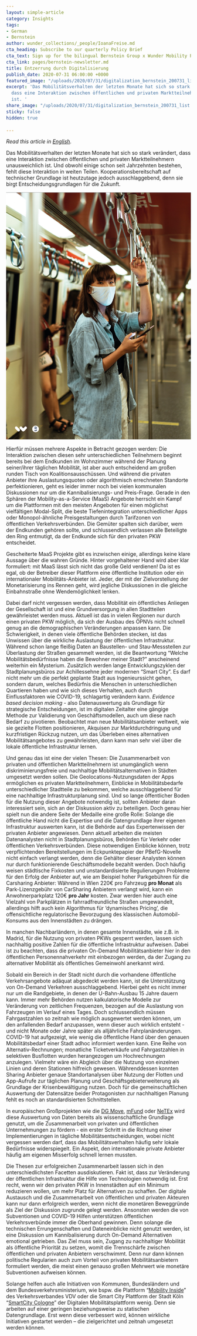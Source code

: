 ```yaml
---
layout: simple-article
category: Insights
tags:
- German
- Bernstein
author: wunder_collections/_people/IoanaFreise.md
cta_heading: Subscribe to our quarterly Policy Brief
cta_text: Sign up for the bilingual Bernstein Group x Wunder Mobility Policy Brief, a quarterly round-up featuring fascinating articles on mobility, tech, the role of cities and regulation.
cta_link: pages/bernstein-newsletter.md
title: Entzerrung durch Digitalisierung
publish_date: 2020-07-31 06:00:00 +0000
featured_image: "/uploads/2020/07/31/digitalization_bernstein_200731_list.jpeg"
excerpt: 'Das Mobilitätsverhalten der letzten Monate hat sich so stark verändert,
  dass eine Interaktion zwischen öffentlichen und privaten Marktteilnehmern unausweichlich
  ist. '
share_image: "/uploads/2020/07/31/digitalization_bernstein_200731_list.jpeg"
sticky: false
hidden: true

---
```

_Read this article in_ [_English_](https://www.wundermobility.com/blog/leveling-the-mobility-playing-field-through-digitalization)_._ 

Das Mobilitätsverhalten der letzten Monate hat sich so stark verändert, dass eine Interaktion zwischen öffentlichen und privaten Marktteilnehmern unausweichlich ist. Und obwohl einige schon seit Jahrzehnten bestehen, fehlt diese Interaktion in weiten Teilen. Kooperationsbereitschaft auf technischer Grundlage ist heutzutage jedoch ausschlaggebend, denn sie birgt Entscheidungsgrundlagen für die Zukunft.

![](/uploads/2020/07/31/digitalization_bernstein_200731_body.jpg)

Hierfür müssen mehrere Aspekte in Betracht gezogen werden: Die Interaktion zwischen diesen sehr unterschiedlichen Teilnehmern beginnt bereits bei dem Endkunden im Wohnzimmer während der Planung seiner/ihrer täglichen Mobilität, ist aber auch entscheidend am großen runden Tisch von Koalitionsausschüssen. Und während die privaten Anbieter ihre Auslastungsquoten oder algorithmisch errechneten Standorte perfektionieren, geht es leider immer noch bei vielen kommunalen Diskussionen nur um die Kannibalisierungs- und Preis-Frage. Gerade in den Sphären der Mobility-as-a-Service (MaaS) Angebote herrscht ein Kampf um die Plattformen mit den meisten Angeboten für einen möglichst vielfältigen Modal-Split, die beste Tiefenintegration unterschiedlicher Apps oder Monopol-ähnliche Preisgestaltungen durch Tarifzonen von öffentlichen Verkehrsverbünden. Die Gemüter spalten sich darüber, wem der Endkunden gehören sollte, und schlussendlich verlassen alle Beteiligte den Ring entmutigt, da der Endkunde sich für den privaten PKW entscheidet.

Gescheiterte MaaS Projekte gibt es inzwischen einige, allerdings keine klare Aussage über die wahren Gründe. Hinter vorgehaltener Hand wird aber klar formuliert: mit MaaS lässt sich nicht das große Geld verdienen! Da ist es egal, ob der Betreiber dieser Plattform eine öffentliche Institution oder ein internationaler Mobilitäts-Anbieter ist. Jeder, der mit der Zielvorstellung der Monetarisierung ins Rennen geht, wird jegliche Diskussionen in die gleiche Einbahnstraße ohne Wendemöglichkeit lenken.

Dabei darf nicht vergessen werden, dass Mobilität ein öffentliches Anliegen der Gesellschaft ist und eine Grundversorgung in allen Stadtteilen gewährleistet werden muss. Aktuell ist das in vielen Regionen nur durch einen privaten PKW möglich, da sich der Ausbau des ÖPNVs nicht schnell genug an die demographischen Veränderungen anpassen kann. Die Schwierigkeit, in denen viele öffentliche Behörden stecken, ist das Unwissen über die wirkliche Auslastung der öffentlichen Infrastruktur. Während schon lange fleißig Daten an Baustellen- und Stau-Messstellen zur Überlastung der Straßen gesammelt werden, ist die Beantwortung “Welche Mobilitätsbedürfnisse haben die Bewohner meiner Stadt?” anscheinend weiterhin ein Mysterium. Zusätzlich werden lange Entwicklungszyklen der Stadtplanungsbüros zur Achillessehne jeder modernen “Smart City”. Es darf nicht mehr um die perfekt geplante Stadt aus Ingenieurssicht gehen, sondern darum, welches Bedürfnis die Menschen in unterschiedlichen Quartieren haben und wie sich dieses Verhalten, auch durch Einflussfaktoren wie COVID-19, schlagartig verändern kann. _Evidence based decision making_ - also Datenauswertung als Grundlage für strategische Entscheidungen, ist im digitalen Zeitalter eine gängige Methode zur Validierung von Geschäftsmodellen, auch um diese nach Bedarf zu pivotieren. Beobachtet man neue Mobilitätsanbieter weltweit, wie sie gezielte Flotten positionieren, Akquisen zur Marktdurchdringung und kurzfristigen Rückzug nutzen, um das Überleben eines alternativen Mobilitätsangebotes zu gewährleisten, dann kann man sehr viel über die lokale öffentliche Infrastruktur lernen.

Und genau das ist eine der vielen Thesen: Die Zusammenarbeit von privaten und öffentlichen Marktteilnehmern ist unumgänglich wenn diskriminierungsfreie und nachhaltige Mobilitätsalternativen in Städten umgesetzt werden sollen. Die Geolocations-Nutzungsdaten der Apps ermöglichen es privaten Marktteilnehmern, Einblicke in Mobilitätsbedarfe unterschiedlicher Stadtteile zu bekommen, welche ausschlaggebend für eine nachhaltige Infrastrukturplanung sind. Und so lange öffentlicher Boden für die Nutzung dieser Angebote notwendig ist, sollten Anbieter daran interessiert sein, sich an der Diskussion aktiv zu beteiligen. Doch genau hier spielt nun die andere Seite der Medaille eine große Rolle: Solange die öffentliche Hand nicht die Expertise und die Datengrundlage ihrer eigenen Infrastruktur auswerten kann, ist die Behörde auf das Expertenwissen der privaten Anbieter angewiesen. Denn aktuell arbeiten die meisten Datenanalysten nicht in Stadtplanungsbüros, Behörden für Verkehr oder öffentlichen Verkehrsverbünden. Diese notwendigen Einblicke können, trotz verpflichtenden Bereitstellungen im Eckpunktepapier der PBefG-Novelle nicht einfach verlangt werden, denn die Gehälter dieser Analysten können nur durch funktionierende Geschäftsmodelle bezahlt werden. Doch häufig weisen städtische Fixkosten und unstandardisierte Regulierungen Probleme für den Erfolg der Anbieter auf, wie am Beispiel hoher Parkgebühren für die Carsharing Anbieter: Während in Wien 220€ pro Fahrzeug **pro Monat** als Park-Lizenzgebühr von CarSharing Anbietern verlangt wird, kann ein Anwohnerparkplatz 120€ **pro Jahr** kosten. Zwar werden hier auch eine Vielzahl von Parkplätzen in fahrradfreundliche Straßen umgewandelt, allerdings hilft auch kein Algorithmus für ‘dynamisches Pricing’, die offensichtliche regulatorische Bevorzugung des klassischen Automobil-Konsums aus den Innenstädten zu drängen.

In manchen Nachbarländern, in denen gesamte Innenstädte, wie z.B. in Madrid, für die Nutzung von privaten PKWs gesperrt werden, lassen sich nachhaltig positive Zahlen für die öffentliche Infrastruktur aufweisen. Dabei ist zu beachten, dass die privaten On-Demand Mobilitätsanbieter hier in den öffentlichen Personennahverkehr mit einbezogen werden, da der Zugang zu alternativer Mobilität als öffentliches Gemeinwohl anerkannt wird.

Sobald ein Bereich in der Stadt nicht durch die vorhandene öffentliche Verkehrsangebote adäquat abgedeckt werden kann, ist die Unterstützung von On-Demand Verkehren ausschlaggebend. Hierbei geht es nicht immer nur um die Randgebiete, in denen der U-Bahn-Ausbau 15 Jahre dauern kann. Immer mehr Behörden nutzen kalkulatorische Modelle zur Veränderung von zeitlichen Frequenzen, bezogen auf die Auslastung von Fahrzeugen im Verlauf eines Tages. Doch schlussendlich müssen Fahrgastzahlen so zeitnah wie möglich ausgewertet werden können, um den anfallenden Bedarf anzupassen, wenn dieser auch wirklich entsteht - und nicht Monate oder Jahre später als alljährliche Fahrplanänderungen. COVID-19 hat aufgezeigt, wie wenig die öffentliche Hand über den genauen Mobilitätsbedarf einer Stadt adhoc informiert werden kann. Eine Reihe von Alternativ-Rechnungen; monatliche Ticketverkäufe und Fahrgastzahlen in selektiven Busflotten wurden herangezogen um Hochrechnungen anzulegen. Vielmehr wäre ein Abgleich über die Nutzung von einzelnen Linien und deren Stationen hilfreich gewesen. Währenddessen konnten Sharing Anbieter genaue Standortanalysen über Nutzung der Flotten und App-Aufrufe zur täglichen Planung und Geschäftsgebieterweiterung als Grundlage der Krisenbewältigung nutzen. Doch für die gemeinschaftlichen Auswertung der Datensätze beider Protagonisten zur nachhaltigen Planung fehlt es noch an standardisierten Schnittstellen.

In europäischen Großprojekten wie die [DG Move](https://ec.europa.eu/knowledge4policy/node/6657_et), [mFund](https://www.bmvi.de/EN/Topics/Digital-Matters/mFund/mFund.html) oder [NeTEx](http://netex-cen.eu/) wird diese Auswertung von Daten bereits als wissenschaftliche Grundlage genutzt, um die Zusammenarbeit von privaten und öffentlichen Unternehmungen zu fördern - ein erster Schritt in die Richtung einer Implementierungen in tägliche Mobilitätsentscheidungen, wobei nicht vergessen werden darf, dass das Mobilitätsverhalten häufig sehr lokale Bedürfnisse widerspiegelt. Ein Aspekt, den internationale private Anbieter häufig am eigenen Misserfolg schnell lernen mussten.

Die Thesen zur erfolgreichen Zusammenarbeit lassen sich in den unterschiedlichsten Facetten ausdiskutieren. Fakt ist, dass zur Veränderung der öffentlichen Infrastruktur die Hilfe von Technologien notwendig ist. Erst recht, wenn wir den privaten PKW in Innenstädten auf ein Minimum reduzieren wollen, um mehr Platz für Alternativen zu schaffen. Der digitale Austausch und die Zusammenarbeit von öffentlichen und privaten Akteuren kann nur dann erfolgreich werden, wenn nicht die monetären Beweggründe als Ziel der Diskussion zugrunde gelegt werden. Ansonsten werden die von Subventionen und COVID-19 Hilfen unterstützen öffentlichen Verkehrsverbünde immer die Oberhand gewinnen. Denn solange die technischen Errungenschaften und Dateneinblicke nicht genutzt werden, ist eine Diskussion um Kannibalisierung durch On-Demand Alternativen emotional getrieben. Das Ziel muss sein, Zugang zu nachhaltiger Mobilität als öffentliche Priorität zu setzen, womit die Trennschärfe zwischen öffentlichen und privaten Anbietern verschwimmt. Denn nur dann können politische Regularien auch zum Vorteil von privaten Mobilitätsanbietern formuliert werden, die meist einen genauso großen Mehrwert wie monetäre Subventionen aufweisen können.

Solange helfen auch alle Initiativen von Kommunen, Bundesländern und dem Bundesverkehrsministerium, wie bspw. die Plattform “[Mobility Inside](https://www.mobilityinside.de/)” des Verkehrsverbandes VDV oder die Smart City Plattform der Stadt Köln “[SmartCity Cologne](https://www.smartcity-cologne.de/)” der Digitalen Mobilitätsplattform wenig. Denn sie arbeiten auf einer geringen beziehungsweise zu statischen Datengrundlage. Erst wenn diese verbessert wird, können wirkliche Initiativen gestartet werden – die zielgerichtet und zeitnah umgesetzt werden können.